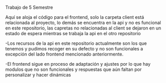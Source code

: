 Trabajo de 5 Semestre


Aquí se aloja el código para el frontend, solo la carpeta client está relacionada al proyecto, lo demás se encuentra en la api y no es funcional en este repositorio, las capretas no relacionadas al client se dejaron en un estado de espera mientras se trabaja la api en el otro repositorio

-Los recursos de la api en este repositorio actualmente son los que tenemos y pudimos recoger en su defecto y no son funcionales a excepción del lado frontend mencionado anteriormente.

-El frontend sigue en proceso de adaptación y ajustes por lo que hay modulos que no son funcionales y respuestas que aún faltan por personalizar y hacer dinámicas
